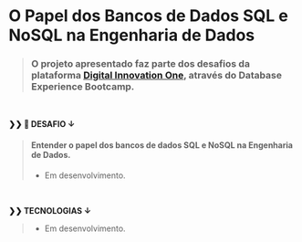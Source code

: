 # O Papel dos Bancos de Dados SQL e NoSQL na Engenharia de Dados

> ### O projeto apresentado faz parte dos desafios da plataforma [Digital Innovation One](https://web.digitalinnovation.one/home), através do Database Experience Bootcamp.
>

<br>
  <p>
    <strong>❯❯ 🚀 DESAFIO ↓</strong><br>
  </p>

> #### Entender o papel dos bancos de dados SQL e NoSQL na Engenharia de Dados.
> - Em desenvolvimento.

 <br>
  <p>
    <strong>❯❯ TECNOLOGIAS ↓</strong><br>
  </p>

> - Em desenvolvimento.

#